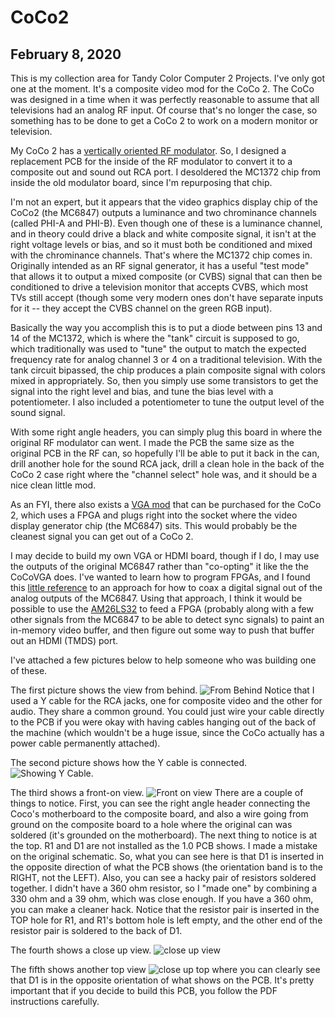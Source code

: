 # CoCo2

## February 8, 2020

This is my collection area for Tandy Color Computer 2 Projects.  I've only got one at the moment.  It's a composite video mod for the CoCo 2.  The CoCo was designed 
in a time when it was perfectly reasonable to assume that all televisions had an analog RF input.  Of course that's no longer the case, so something has to be done 
to get a CoCo 2 to work on a modern monitor or television.  

My CoCo 2 has a [vertically oriented RF modulator](./motherboard.jpeg).  So, I designed a replacement PCB for the inside of the RF modulator to convert it to a 
composite out and sound out RCA port.  I desoldered the MC1372 chip from inside the old modulator board, since I'm repurposing that chip.

I'm not an expert, but it appears that the video graphics display chip of the CoCo2 (the MC6847) outputs a luminance and two chrominance channels (called PHI-A and PHI-B).
Even though one of these is a luminance channel, and in theory could drive a black and white composite signal, it isn't at the right voltage levels or bias, and so it 
must both be conditioned and mixed with the chrominance channels.  That's where the MC1372 chip comes in.  Originally intended as an RF signal generator, it has a 
useful "test mode" that allows it to output a mixed composite (or CVBS) signal that can then be conditioned to drive a television monitor that accepts CVBS, which most 
TVs still accept (though some very modern ones don't have separate inputs for it -- they accept the CVBS channel on the green RGB input).

Basically the way you accomplish this is to put a diode between pins 13 and 14 of the MC1372, which is where the "tank" circuit is supposed to go, which traditionally 
was used to "tune" the output to match the expected frequency rate for analog channel 3 or 4 on a traditional television.  With the tank circuit bipassed, the chip 
produces a plain composite signal with colors mixed in appropriately.  So, then you simply use some transistors to get the signal into the right level and bias, and tune the 
bias level with a potentiometer.  I also included a potentiometer to tune the output level of the sound signal.  

With some right angle headers, you can simply plug this board in where the original RF modulator can went.  I made the PCB the same size as the original PCB in the 
RF can, so hopefully I'll be able to put it back in the can, drill another hole for the sound RCA jack, drill a clean hole in the back of the CoCo 2 case right where the 
"channel select" hole was, and it should be a nice clean little mod.

As an FYI, there also exists a [VGA mod](http://www.cocovga.com/) that can be purchased for the CoCo 2, which uses a FPGA and plugs right into the socket where the video display generator chip 
(the MC6847) sits.  This would probably be the cleanest signal you can get out of a CoCo 2.

I may decide to build my own VGA or HDMI board, though if I do, I may use the outputs of the original MC6847 rather than "co-opting" it like the the CoCoVGA does.  I've 
wanted to learn how to program FPGAs, and I found this [little reference](http://ocw.abu.edu.ng/courses/electrical-engineering-and-computer-science/6-111-introductory-digital-systems-laboratory-fall-2002/lecture-notes/l18.pdf) to an approach for how to coax a digital signal out of the analog outputs of the MC6847.
Using that approach, I think it would be possible to use the [AM26LS32](http://www.ti.com/lit/ds/symlink/am26ls32ac.pdf) to feed a FPGA (probably along with a few other 
signals from the MC6847 to be able to detect sync signals) to paint an in-memory video buffer, and then figure out some way to push that buffer out an HDMI (TMDS) port.  

I've attached a few pictures below to help someone who was building one of these.

The first picture shows the view from behind.  ![From Behind](view_from_behind.jpg?raw=true)  Notice that I used a Y cable for the RCA jacks, one for 
composite video and the other for audio.  They share a common ground.  You could just wire your cable directly to the PCB if you were okay with having 
cables hanging out of the back of the machine (which wouldn't be a huge issue, since the CoCo actually has a power cable permanently attached).

The second picture shows how the Y cable is connected. ![Showing Y Cable](showing_y_cable.jpg?raw=true).

The third shows a front-on view.  ![Front on view](front_on_view.jpg?raw=true) There are a couple of things to notice.  First, you can see the right angle 
header connecting the Coco's motherboard to the composite board, and also a wire going from ground on the composite board to a hole where the original can was soldered (it's grounded on the 
motherboard).  The next thing to notice is at the top.  R1 and D1 are not installed as the 1.0 PCB shows.  I made a mistake on the original schematic.  So, 
what you can see here is that D1 is inserted in the opposite direction of what the PCB shows (the orientation band is to the RIGHT, not the LEFT).  Also, 
you can see a hacky pair of resistors soldered together.  I didn't have a 360 ohm resistor, so I "made one" by combining a 330 ohm and a 39 ohm, which was 
close enough.  If you have a 360 ohm, you can make a cleaner hack.  Notice that the resistor pair is inserted in the TOP hole for R1, and R1's bottom hole 
is left empty, and the other end of the resistor pair is soldered to the back of D1.

The fourth shows a close up view.  ![close up view](close_up.jpg?raw=true)

The fifth shows another top view ![close up top](view_from_top.jpg?raw=true) where you can clearly see that D1 is in the opposite orientation of what shows 
on the PCB. It's pretty important that if you decide to build this PCB, you follow the PDF instructions carefully. 
